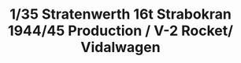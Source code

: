 ---
title: "1/35 Stratenwerth 16t Strabokran 1944/45 Production / V-2 Rocket/ Vidalwagen"
price: TBA
desc: ""
img_path: "/assets/img/TAKO2123.jpg"
brand: AMMO
available: true
special_offer: false
new: false
soon: false
cat: "Plasticne-Makete"
subcat: "PM-TAKOM"
subsubcat: ""
---